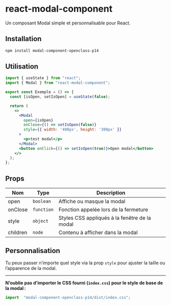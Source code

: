 # react-modal-component

Un composant Modal simple et personnalisable pour React.

## Installation

```bash
npm install modal-component-openclass-p14
```

## Utilisation

```jsx
import { useState } from "react";
import { Modal } from "react-modal-component";

export const Exemple = () => {
  const [isOpen, setIsOpen] = useState(false);

  return (
    <>
      <Modal
        open={isOpen}
        onClose={() => setIsOpen(false)}
        style={{ width: '400px', height: '300px' }}
      >
        <p>test modal</p>
      </Modal>
      <button onClick={() => setIsOpen(true)}>Open modal</button>
    </>
  );
};
```

## Props

| Nom      | Type       | Description                                      |
|----------|------------|--------------------------------------------------|
| open     | `boolean`  | Affiche ou masque la modal                       |
| onClose  | `function` | Fonction appelée lors de la fermeture            |
| style    | `object`   | Styles CSS appliqués à la fenêtre de la modal    |
| children | `node`     | Contenu à afficher dans la modal                 |

## Personnalisation

Tu peux passer n’importe quel style via la prop `style` pour ajuster la taille ou l’apparence de la modal.


---

**N’oublie pas d’importer le CSS fourni (`index.css`) pour le style de base de la modal :**

```js
import  "modal-component-openclass-p14/dist/index.css";
```